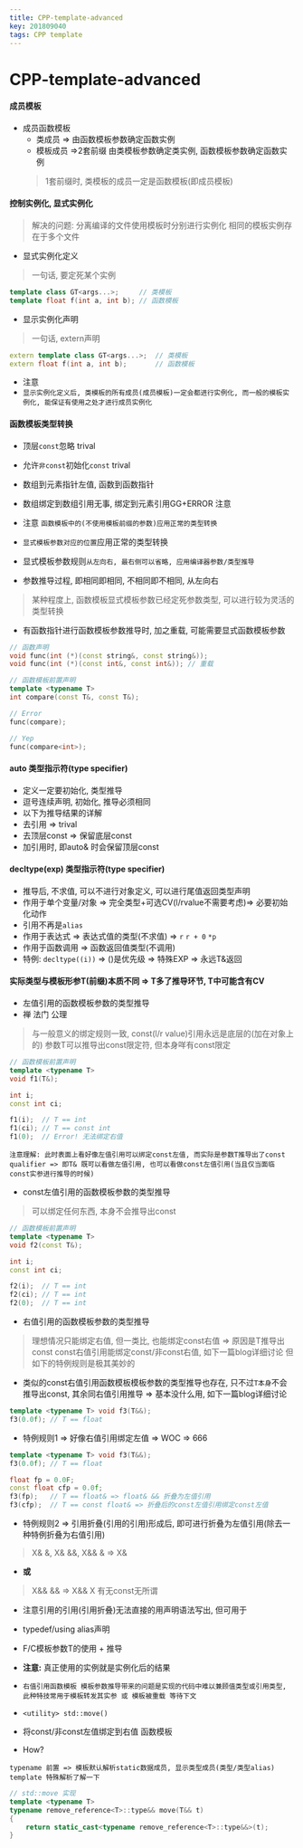 ```yaml
---
title: CPP-template-advanced
key: 201809040
tags: CPP template
---
```


# CPP-template-advanced

#### 成员模板
- 成员函数模板
   - 类成员 => 由函数模板参数确定函数实例
   - 模板成员 =>2套前缀 由类模板参数确定类实例, 函数模板参数确定函数实例
   > 1套前缀时, 类模板的成员一定是函数模板(即成员模板)
   > 

<!--more-->

#### 控制实例化, 显式实例化
> 解决的问题:
> 分离编译的文件使用模板时分别进行实例化
> 相同的模板实例存在于多个文件
> 

- 显式实例化定义
> 一句话, 要定死某个实例

```CPP
template class GT<args...>;     // 类模板
template float f(int a, int b); // 函数模板
```

- 显示实例化声明
> 一句话, extern声明
> 

```CPP
extern template class GT<args...>;  // 类模板
extern float f(int a, int b);       // 函数模板
```

- 注意
- `显示实例化定义后, 类模板的所有成员(成员模板)一定会都进行实例化, 而一般的模板实例化, 能保证有使用之处才进行成员实例化`

#### 函数模板类型转换
- 顶层`const`忽略 trival
- 允许`非const`初始化`const` trival
- 数组到元素指针左值, 函数到函数指针
- 数组绑定到数组引用无事, 绑定到元素引用GG+ERROR 注意

- 注意 `函数模板中的(不使用模板前缀的参数)应用正常的类型转换`
- `显式模板参数对应的位置`应用正常的类型转换
- 显式模板参数规则`从左向右, 最右侧可以省略, 应用编译器参数/类型推导`
- 参数推导过程, 即相同即相同, 不相同即不相同, 从左向右
> 某种程度上, 函数模板显式模板参数已经定死参数类型, 可以进行较为灵活的类型转换
> 

- 有函数指针进行函数模板参数推导时, 加之重载, 可能需要显式函数模板参数

```CPP
// 函数声明
void func(int (*)(const string&, const string&));
void func(int (*)(const int&, const int&)); // 重载

// 函数模板前置声明
template <typename T>
int compare(const T&, const T&);

// Error
func(compare);

// Yep
func(compare<int>);
```

#### auto 类型指示符(type specifier)
- 定义一定要初始化, 类型推导
- 逗号连续声明, 初始化, 推导必须相同
- 以下为推导结果的详解
- 去引用 => trival
- 去顶层const => 保留底层const
- 加引用时, 即auto& 时会保留顶层const

#### decltype(exp) 类型指示符(type specifier)
- 推导后, 不求值, 可以不进行对象定义, 可以进行尾值返回类型声明
- 作用于单个变量/对象 => 完全类型+可选CV(l/rvalue不需要考虑)=> 必要初始化动作
- 引用不再是`alias`
- 作用于表达式 => 表达式值的类型(不求值) => `r` `r + 0` `*p`
- 作用于函数调用 => 函数返回值类型(不调用)
- 特例: `decltype((i))` => ()是优先级 => 特殊EXP => 永远T&返回

#### 实际类型与模板形参T(前缀)本质不同 => T多了推导环节, T中可能含有CV
- 左值引用的函数模板参数的类型推导
- 禅 法门 公理
> 与一般意义的绑定规则一致, const(l/r value)引用永远是底层的(加在对象上的)
> 参数T可以推导出const限定符, 但本身咩有const限定
> 

```CPP
// 函数模板前置声明
template <typename T>
void f1(T&);

int i;
const int ci;

f1(i);  // T == int
f1(ci); // T == const int
f1(0);  // Error! 无法绑定右值
```

`注意理解: 此时表面上看好像左值引用可以绑定const左值, 而实际是参数T推导出了const qualifier => 即T& 既可以看做左值引用, 也可以看做const左值引用(当且仅当面临const实参进行推导的时候)`


- const左值引用的函数模板参数的类型推导
> 可以绑定任何东西, 本身不会推导出const
> 

```CPP
// 函数模板前置声明
template <typename T>
void f2(const T&);

int i;
const int ci;

f2(i);  // T == int
f2(ci); // T == int
f2(0);  // T == int
```

- 右值引用的函数模板参数的类型推导
> 理想情况只能绑定右值, 但一类比, 也能绑定const右值 => 原因是T推导出const
> const右值引用能绑定const/非const右值, 如下一篇blog详细讨论
> 但如下的特例规则是极其美妙的

- 类似的const右值引用函数模板模板参数的类型推导也存在, 只不过`T本身`不会推导出const, 其余同右值引用推导 => 基本没什么用, 如下一篇blog详细讨论

```CPP
template <typename T> void f3(T&&);
f3(0.0f); // T == float
```

- 特例规则1 => 好像右值引用绑定左值 => WOC => 666

```CPP
template <typename T> void f3(T&&);
f3(0.0f); // T == float

float fp = 0.0F;
const float cfp = 0.0f;
f3(fp);   // T == float& => float& && 折叠为左值引用
f3(cfp);  // T == const float& => 折叠后的const左值引用绑定const左值
```

- 特例规则2 => 引用折叠(引用的引用)形成后, 即可进行折叠为左值引用(除去一种特例折叠为右值引用)
> X& &, X& &&, X&& & => X&
> 

- **或**

> X&& &&                      => X&&
> X 有无const无所谓
> 

- 注意引用的引用(引用折叠)无法直接的用声明语法写出, 但可用于
- typedef/using alias声明
- F/C模板参数T的使用 + 推导
- **注意:** 真正使用的实例就是实例化后的结果

- `右值引用函数模板 模板参数推导带来的问题是实现的代码中难以兼顾值类型或引用类型, 此种特技常用于模板转发其实参 或 模板被重载 等待下文`

- `<utility> std::move()`
- 将const/非const左值绑定到右值 函数模板
- How?

`typename 前置 => 模板默认解析static数据成员, 显示类型成员(类型/类型alias)`
`template 特殊解析了解一下`

```CPP
// std::move 实现
template <typename T>
typename remove_reference<T>::type&& move(T&& t)
{
    return static_cast<typename remove_reference<T>::type&&>(t);
}

```
